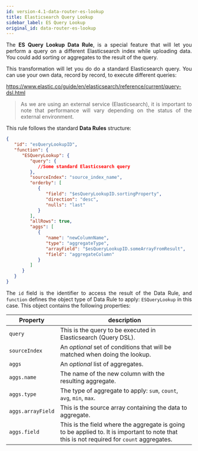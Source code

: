 ```yaml
---
id: version-4.1-data-router-es-lookup
title: Elasticsearch Query Lookup
sidebar_label: ES Query Lookup
original_id: data-router-es-lookup
---
```


<div style="text-align: justify">

The **ES Query Lookup Data Rule**, is a special feature that will let you perform a query on a different Elasticsearch index while uploading data. You could add sorting or aggregates to the result of the query.

This transformation will let you do do a standard Elasticsearch query. You can use your own data, record by record, to execute different queries:

<https://www.elastic.co/guide/en/elasticsearch/reference/current/query-dsl.html>

> As we are using an external service (Elasticsearch), it is important to note that performance will vary depending on the status of the external environment.

This rule follows the standard **Data Rules** structure:

```json
{
   "id": "esQueryLookupID",
   "function": {
      "ESQueryLookup": {
         "query": {
            //Some standard Elasticsearch query
         },
         "sourceIndex": "source_index_name",
         "orderby": [
            {
               "field": "$esQueryLookupID.sortingProperty",
               "direction": "desc",
               "nulls": "last"
            }
         ],
         "allRows": true,
         "aggs": [
            {
               "name": "newColumnName",
               "type": "aggregateType",
               "arrayField": "$esQueryLookupID.someArrayFromResult",
               "field": "aggregateColumn"
            }
         ]
      }
   }
}
```
The `id` field is the identifier to access the result of the Data Rule, and `function` defines the object type of Data Rule to apply: `ESQueryLookup` in this case. This object contains the following properties:

|Property|description|
|--------|-----------|
|`query`| This is the query to be executed in Elasticsearch (Query DSL).|
|`sourceIndex`| An _optional_ set of conditions that will be matched when doing the lookup.|
|`aggs`| An _optional_ list of aggregates.|
|`aggs.name`| The name of the new column with the resulting aggregate.|
|`aggs.type`| The type of aggregate to apply: `sum`, `count`, `avg`, `min`, `max`. |
|`aggs.arrayField`| This is the source array containing the data to aggregate. |
|`aggs.field`| This is the field where the aggregate is going to be applied to. It is important to note that this is not required for `count` aggregates.|

